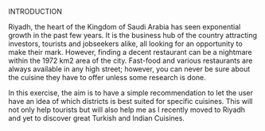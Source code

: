 INTRODUCTION

Riyadh, the heart of the Kingdom of Saudi Arabia has seen exponential growth in the past few years. It is the business hub of the country attracting investors, tourists and jobseekers alike, all looking for an opportunity to make their mark. However, finding a decent restaurant can be a nightmare within the 1972 km2 area of the city. Fast-food and various restaurants are always available in any high street; however, you can never be sure about the cuisine they have to offer unless some research is done.

In this exercise, the aim is to have a simple recommendation to let the user have an idea of which districts is best suited for specific cuisines. This will not only help tourists but will also help me as I recently moved to Riyadh and yet to discover great Turkish and Indian Cuisines. 
